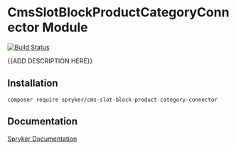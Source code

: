 # CmsSlotBlockProductCategoryConnector Module
[![Build Status](https://travis-ci.org/spryker/cms-slot-block-product-category-connector.svg)](https://travis-ci.org/spryker/cms-slot-block-product-category-connector)

{{ADD DESCRIPTION HERE}}

## Installation

```
composer require spryker/cms-slot-block-product-category-connector
```

## Documentation

[Spryker Documentation](https://documentation.spryker.com/module_guide/overview.htm)
